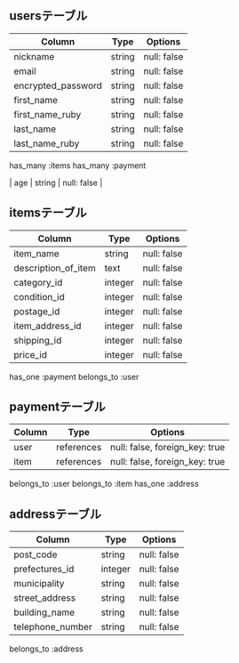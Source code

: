 ## usersテーブル

| Column             | Type       | Options     |
| ------------------ | ---------- | ----------- |
| nickname           | string     | null: false |
| email              | string     | null: false |
| encrypted_password | string     | null: false |
| first_name         | string     | null: false |
| first_name_ruby    | string     | null: false |
| last_name          | string     | null: false |
| last_name_ruby     | string     | null: false |
  has_many :items
  has_many :payment

| age                | string     | null: false |

## itemsテーブル
| Column              | Type       | Options     |
| ------------------- | ---------- | ----------- |
| item_name           | string     | null: false |
| description_of_item | text       | null: false |
| category_id         | integer    | null: false |
| condition_id        | integer    | null: false |
| postage_id          | integer    | null: false |
| item_address_id     | integer    | null: false |
| shipping_id         | integer    | null: false |
| price_id            | integer    | null: false |
  has_one :payment
  belongs_to :user

## paymentテーブル
| Column | Type       | Options                       |
| ------ | ---------- | ----------------------------- |
| user   | references |null: false, foreign_key: true |
| item   | references |null: false, foreign_key: true |
  belongs_to :user
  belongs_to :item
  has_one :address

## addressテーブル
| Column           | Type       | Options     |
| ---------------- | ---------- | ----------- |
| post_code        | string     | null: false |
| prefectures_id   | integer    | null: false |
| municipality     | string     | null: false |
| street_address   | string     | null: false |
| building_name    | string     | null: false |
| telephone_number | string     | null: false |
  belongs_to :address


